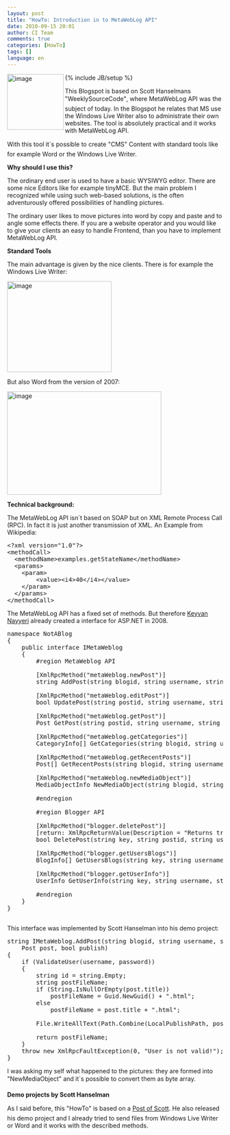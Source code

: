 ```yaml
---
layout: post
title: "HowTo: Introduction in to MetaWebLog API"
date: 2010-09-15 20:01
author: CI Team
comments: true
categories: [HowTo]
tags: []
language: en
---
```

{% include JB/setup %}
<img title="image" src="{{BASE_PATH}}/assets/wp-images-de/image_thumb199.png" border="0" alt="image" width="132" height="130" align="left" />

This Blogspot is based on Scott Hanselmans "WeeklySourceCode", where MetaWebLog API was the subject of today. In the Blogspot he relates that MS use the Windows Live Writer also to administrate their own websites. The tool is absolutely practical and it works with MetaWebLog API.

<!--more-->

With this tool it´s possible to create "CMS" Content with standard tools like for example Word or the Windows Live Writer.

<strong>Why should I use this?</strong>

The ordinary end user is used to have a basic WYSIWYG editor. There are some nice Editors like for example tinyMCE. But the main problem I recognized while using such web-based solutions, is the often adventurously offered possibilities of handling pictures.

The ordinary user likes to move pictures into word by copy and paste and to angle some effects there. If you are a website operator and you would like to give your clients an easy to handle Frontend, than you have to implement MetaWebLog API.

<strong>Standard Tools</strong>

The main advantage is given by the nice clients. There is for example the Windows Live Writer:

<img title="image" src="{{BASE_PATH}}/assets/wp-images-de/image_thumb200.png" border="0" alt="image" width="244" height="212" />

But also Word from the version of 2007:

<img title="image" src="{{BASE_PATH}}/assets/wp-images-de/image_thumb201.png" border="0" alt="image" width="360" height="241" />

<strong>Technical background:</strong>

The MetaWebLog API isn´t based on SOAP but on XML Remote Process Call (RPC). In fact it is just another transmission of XML. An Example from Wikipedia:

<pre class="c#">
&lt;?xml version="1.0"?&gt;
&lt;methodCall&gt;
  &lt;methodName&gt;examples.getStateName&lt;/methodName&gt;
  &lt;params&gt;
    &lt;param&gt;
        &lt;value&gt;&lt;i4&gt;40&lt;/i4&gt;&lt;/value&gt;
    &lt;/param&gt;
  &lt;/params&gt;
&lt;/methodCall&gt;
</pre>

The MetaWebLog API has a fixed set of methods. But therefore <a href="http://nayyeri.net/" target="_blank">Keyvan Nayyeri</a> already created a interface for ASP.NET in 2008.

<pre class="c#">
namespace NotABlog
{
    public interface IMetaWeblog
    {
        #region MetaWeblog API

        [XmlRpcMethod("metaWeblog.newPost")]
        string AddPost(string blogid, string username, string password, Post post, bool publish);

        [XmlRpcMethod("metaWeblog.editPost")]
        bool UpdatePost(string postid, string username, string password, Post post, bool publish);

        [XmlRpcMethod("metaWeblog.getPost")]
        Post GetPost(string postid, string username, string password);

        [XmlRpcMethod("metaWeblog.getCategories")]
        CategoryInfo[] GetCategories(string blogid, string username, string password);

        [XmlRpcMethod("metaWeblog.getRecentPosts")]
        Post[] GetRecentPosts(string blogid, string username, string password, int numberOfPosts);

        [XmlRpcMethod("metaWeblog.newMediaObject")]
        MediaObjectInfo NewMediaObject(string blogid, string username, string password, MediaObject mediaObject);

        #endregion

        #region Blogger API

        [XmlRpcMethod("blogger.deletePost")]
        [return: XmlRpcReturnValue(Description = "Returns true.")]
        bool DeletePost(string key, string postid, string username, string password, bool publish);

        [XmlRpcMethod("blogger.getUsersBlogs")]
        BlogInfo[] GetUsersBlogs(string key, string username, string password);

        [XmlRpcMethod("blogger.getUserInfo")]
        UserInfo GetUserInfo(string key, string username, string password);

        #endregion
    }
}

</pre>

This interface was implemented by Scott Hanselman into his demo project:

<pre class="c#">
string IMetaWeblog.AddPost(string blogid, string username, string password,
    Post post, bool publish)
{
    if (ValidateUser(username, password))
    {
        string id = string.Empty;
        string postFileName;
        if (String.IsNullOrEmpty(post.title))
            postFileName = Guid.NewGuid() + ".html";
        else
            postFileName = post.title + ".html";

        File.WriteAllText(Path.Combine(LocalPublishPath, postFileName), post.description);

        return postFileName;
    }
    throw new XmlRpcFaultException(0, "User is not valid!");
}
</pre>

I was asking my self what happened to the pictures: they are formed into "NewMediaObject" and it´s possible to convert them as byte array.

<strong>Demo projects by Scott Hanselman </strong>

As I said before, this "HowTo" is based on a <a href="http://www.hanselman.com/blog/TheWeeklySourceCode55NotABlogALocalXMLRPCMetaWebLogEndpointThatLiesToWindowsLiveWriter.aspx" target="_blank">Post of Scott</a>. He also released his demo project and I already tried to send files from Windows Live Writer or Word and it works with the described methods.
